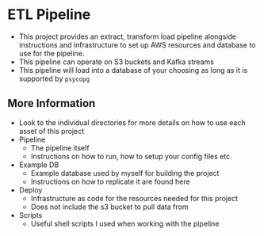# ETL Pipeline
- This project provides an extract, transform load pipeline alongside instructions and infrastructure to set up AWS resources and database to use for the pipeline.
- This pipeline can operate on S3 buckets and Kafka streams
- This pipeline will load into a database of your choosing as long as it is supported by `psycopg`

## More Information
- Look to the individual directories for more details on how to use each asset of this project
- Pipeline
  - The pipeline itself
  - Instructions on how to run, how to setup your config files etc.
- Example DB
  - Example database used by myself for building the project
  - Instructions on how to replicate it are found here
- Deploy
  - Infrastructure as code for the resources needed for this project
  - Does not include the s3 bucket to pull data from
- Scripts
  - Useful shell scripts I used when working with the pipeline 
